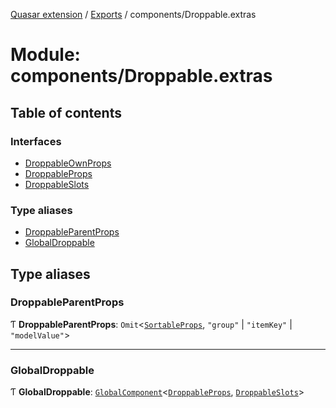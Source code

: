 [Quasar extension](../index.md) / [Exports](../modules.md) / components/Droppable.extras

# Module: components/Droppable.extras

## Table of contents

### Interfaces

- [DroppableOwnProps](../interfaces/components_Droppable_extras.DroppableOwnProps.md)
- [DroppableProps](../interfaces/components_Droppable_extras.DroppableProps.md)
- [DroppableSlots](../interfaces/components_Droppable_extras.DroppableSlots.md)

### Type aliases

- [DroppableParentProps](components_Droppable_extras.md#droppableparentprops)
- [GlobalDroppable](components_Droppable_extras.md#globaldroppable)

## Type aliases

### DroppableParentProps

Ƭ **DroppableParentProps**: `Omit`<[`SortableProps`](../interfaces/components_Sortable_extras.SortableProps.md), ``"group"`` \| ``"itemKey"`` \| ``"modelValue"``\>

___

### GlobalDroppable

Ƭ **GlobalDroppable**: [`GlobalComponent`](../interfaces/components_api_core.GlobalComponent.md)<[`DroppableProps`](../interfaces/components_Droppable_extras.DroppableProps.md), [`DroppableSlots`](../interfaces/components_Droppable_extras.DroppableSlots.md)\>
